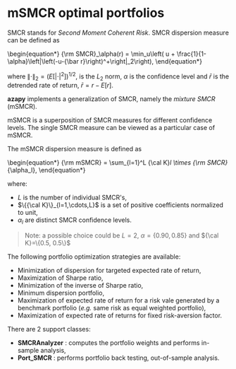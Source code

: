 
# mSMCR optimal portfolios <a name="TOP"></a>

SMCR stands for *Second Moment Coherent Risk*. SMCR dispersion measure can be
defined as

\begin{equation*}
 	{\rm SMCR}_\alpha(r) = \min_u\left( u + \frac{1}{1-\alpha}\left\|\left(-u-{\bar r}\right)^+\right\|_2\right),
\end{equation*}

where
$\left\| \cdot \right\|_2 = \left( E\left[\left| \cdot \right|^2\right]\right)^{1/2}$,
is the $L_2$ norm, $\alpha$ is the confidence level and
$\bar r$ is the detrended rate of return, ${\bar r} = r - E[r]$.

**azapy** implements a generalization of SMCR,
namely the *mixture SMCR* (mSMCR).

mSMCR is a superposition of SMCR
measures for different confidence levels. The single SMCR measure can be viewed
as a particular case of mSMCR.

The mSMCR dispersion measure is defined as

\begin{equation*}
	{\rm mSMCR} = \sum_{l=1}^L {\cal K}_l \times {\rm SMCR}_{\alpha_l},
\end{equation*}

where:

* $L$ is the number of individual SMCR's,
* $\{{\cal K}\}_{l=1,\cdots,L}$ is a set of positive coefficients normalized to unit,
* $\alpha_l$ are distinct SMCR confidence levels.

> Note: a possible choice could be $L=2$,
$\alpha=\{0.90, 0.85\}$ and ${\cal K}=\{0.5, 0.5\}$

The following portfolio optimization strategies are available:
* Minimization of dispersion for targeted expected rate of return,
* Maximization of Sharpe ratio,
* Minimization of the inverse of Sharpe ratio,
* Minimum dispersion portfolio,
* Maximization of expected rate of return for a risk vale generated by a
benchmark portfolio (*e.g.* same risk as equal weighted portfolio),
* Maximization of expected rate of returns for fixed risk-aversion factor.

There are 2 support classes:

* **SMCRAnalyzer** : computes the portfolio weights and performs in-sample
analysis,
* **Port_SMCR** : performs portfolio back testing, out-of-sample analysis.
